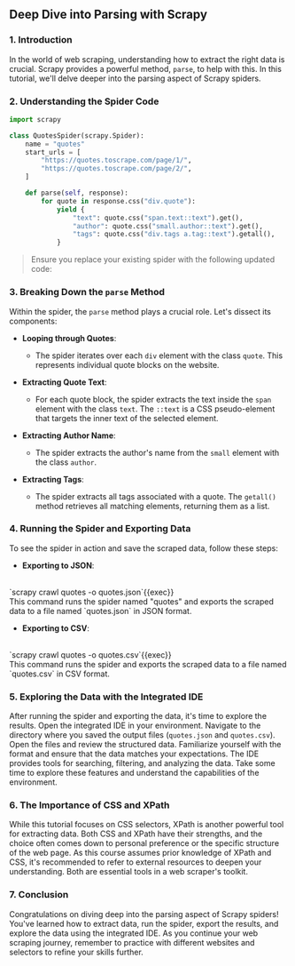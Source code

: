 ## Deep Dive into Parsing with Scrapy

### 1. Introduction

In the world of web scraping, understanding how to extract the right data is crucial. Scrapy provides a powerful method, `parse`, to help with this. In this tutorial, we'll delve deeper into the parsing aspect of Scrapy spiders.

### 2. Understanding the Spider Code

```python
import scrapy

class QuotesSpider(scrapy.Spider):
    name = "quotes"
    start_urls = [
        "https://quotes.toscrape.com/page/1/",
        "https://quotes.toscrape.com/page/2/",
    ]

    def parse(self, response):
        for quote in response.css("div.quote"):
            yield {
                "text": quote.css("span.text::text").get(),
                "author": quote.css("small.author::text").get(),
                "tags": quote.css("div.tags a.tag::text").getall(),
            }
```
> Ensure you replace your existing spider with the following updated code:

### 3. Breaking Down the `parse` Method

Within the spider, the `parse` method plays a crucial role. Let's dissect its components:

- **Looping through Quotes**: 
  - The spider iterates over each `div` element with the class `quote`. This represents individual quote blocks on the website.

- **Extracting Quote Text**:
  - For each quote block, the spider extracts the text inside the `span` element with the class `text`. The `::text` is a CSS pseudo-element that targets the inner text of the selected element.

- **Extracting Author Name**:
  - The spider extracts the author's name from the `small` element with the class `author`.

- **Extracting Tags**:
  - The spider extracts all tags associated with a quote. The `getall()` method retrieves all matching elements, returning them as a list.

### 4. Running the Spider and Exporting Data

To see the spider in action and save the scraped data, follow these steps:

- **Exporting to JSON**:
<br>
`scrapy crawl quotes -o quotes.json`{{exec}}
<br>
This command runs the spider named "quotes" and exports the scraped data to a file named `quotes.json` in JSON format.

- **Exporting to CSV**:
<br>
`scrapy crawl quotes -o quotes.csv`{{exec}}
<br>
This command runs the spider and exports the scraped data to a file named `quotes.csv` in CSV format.

### 5. Exploring the Data with the Integrated IDE

After running the spider and exporting the data, it's time to explore the results. Open the integrated IDE in your environment. Navigate to the directory where you saved the output files (`quotes.json` and `quotes.csv`). Open the files and review the structured data. Familiarize yourself with the format and ensure that the data matches your expectations. The IDE provides tools for searching, filtering, and analyzing the data. Take some time to explore these features and understand the capabilities of the environment.

### 6. The Importance of CSS and XPath

While this tutorial focuses on CSS selectors, XPath is another powerful tool for extracting data. Both CSS and XPath have their strengths, and the choice often comes down to personal preference or the specific structure of the web page. As this course assumes prior knowledge of XPath and CSS, it's recommended to refer to external resources to deepen your understanding. Both are essential tools in a web scraper's toolkit.

### 7. Conclusion

Congratulations on diving deep into the parsing aspect of Scrapy spiders! You've learned how to extract data, run the spider, export the results, and explore the data using the integrated IDE. As you continue your web scraping journey, remember to practice with different websites and selectors to refine your skills further.
